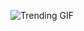 ![Trending GIF](https://media1.giphy.com/media/lXHwJv89PvdN200Anr/giphy.gif?cid=8bb21772ckepv88jhtu06lx4fxod7qb2zxuepcey420z3o0j&ep=v1_gifs_search&rid=giphy.gif&ct=g)
